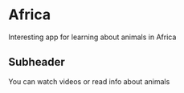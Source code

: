 # Africa

Interesting app for learning about animals in Africa

## Subheader

You can watch videos or read info about animals
